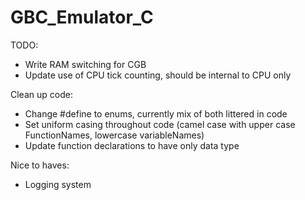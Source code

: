 # GBC_Emulator_C

TODO:
* Write RAM switching for CGB
* Update use of CPU tick counting, should be internal to CPU only

Clean up code:

* Change #define to enums, currently mix of both littered in code
* Set uniform casing throughout code (camel case with upper case FunctionNames, lowercase variableNames)
* Update function declarations to have only data type

Nice to haves:
* Logging system
